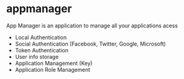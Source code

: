 appmanager
==========

App Manager is an application to manage all your applications acess

* Local Authentication
* Social Authentication (Facebook, Twitter, Google, Microsoft)
* Token Authentication
* User info storage
* Application Management (Key)
* Application Role Management
